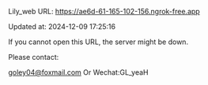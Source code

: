Lily_web URL: https://ae6d-61-165-102-156.ngrok-free.app

Updated at: 2024-12-09 17:25:16

If you cannot open this URL, the server might be down.

Please contact: 

goley04@foxmail.com Or Wechat:GL_yeaH